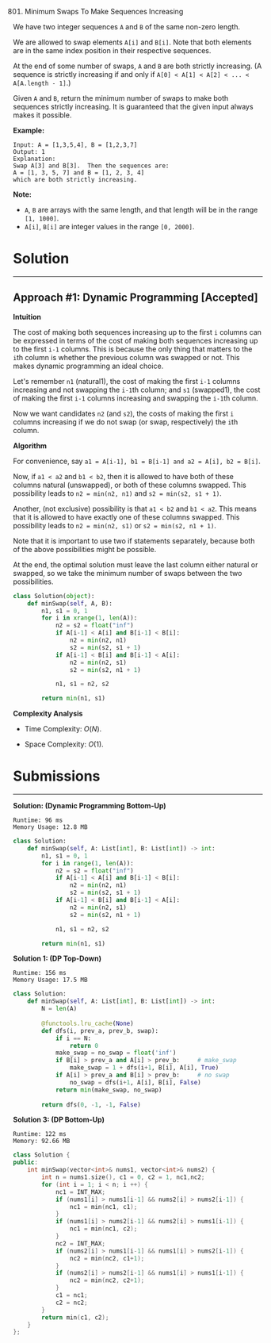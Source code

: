 801. Minimum Swaps To Make Sequences Increasing

We have two integer sequences `A` and `B` of the same non-zero length.

We are allowed to swap elements `A[i]` and `B[i]`.  Note that both elements are in the same index position in their respective sequences.

At the end of some number of swaps, `A` and `B` are both strictly increasing.  (A sequence is strictly increasing if and only if `A[0] < A[1] < A[2] < ... < A[A.length - 1]`.)

Given `A` and `B`, return the minimum number of swaps to make both sequences strictly increasing.  It is guaranteed that the given input always makes it possible.

**Example:**

```
Input: A = [1,3,5,4], B = [1,2,3,7]
Output: 1
Explanation: 
Swap A[3] and B[3].  Then the sequences are:
A = [1, 3, 5, 7] and B = [1, 2, 3, 4]
which are both strictly increasing.
```

**Note:**

* `A`, `B` are arrays with the same length, and that length will be in the range `[1, 1000]`.
* `A[i]`, `B[i]` are integer values in the range `[0, 2000]`.

# Solution
---
## Approach #1: Dynamic Programming [Accepted]
**Intuition**

The cost of making both sequences increasing up to the first `i` columns can be expressed in terms of the cost of making both sequences increasing up to the first `i-1` columns. This is because the only thing that matters to the `i`th column is whether the previous column was swapped or not. This makes dynamic programming an ideal choice.

Let's remember `n1` (natural1), the cost of making the first `i-1` columns increasing and not swapping the `i-1`th column; and `s1` (swapped1), the cost of making the first `i-1` columns increasing and swapping the `i-1`th column.

Now we want candidates `n2` (and `s2`), the costs of making the first `i` columns increasing if we do not swap (or swap, respectively) the `i`th column.

**Algorithm**

For convenience, say `a1 = A[i-1], b1 = B[i-1] and a2 = A[i], b2 = B[i]`.

Now, if `a1 < a2` and `b1 < b2`, then it is allowed to have both of these columns natural (unswapped), or both of these columns swapped. This possibility leads to `n2 = min(n2, n1)` and `s2 = min(s2, s1 + 1)`.

Another, (not exclusive) possibility is that `a1 < b2` and `b1 < a2`. This means that it is allowed to have exactly one of these columns swapped. This possibility leads to `n2 = min(n2, s1)` or `s2 = min(s2, n1 + 1)`.

Note that it is important to use two if statements separately, because both of the above possibilities might be possible.

At the end, the optimal solution must leave the last column either natural or swapped, so we take the minimum number of swaps between the two possibilities.

```python
class Solution(object):
    def minSwap(self, A, B):
        n1, s1 = 0, 1
        for i in xrange(1, len(A)):
            n2 = s2 = float("inf")
            if A[i-1] < A[i] and B[i-1] < B[i]:
                n2 = min(n2, n1)
                s2 = min(s2, s1 + 1)
            if A[i-1] < B[i] and B[i-1] < A[i]:
                n2 = min(n2, s1)
                s2 = min(s2, n1 + 1)

            n1, s1 = n2, s2

        return min(n1, s1)
```

**Complexity Analysis**

* Time Complexity: $O(N)$.

* Space Complexity: $O(1)$.

# Submissions
---
**Solution: (Dynamic Programming Bottom-Up)**
```
Runtime: 96 ms
Memory Usage: 12.8 MB
```
```python
class Solution:
    def minSwap(self, A: List[int], B: List[int]) -> int:
        n1, s1 = 0, 1
        for i in range(1, len(A)):
            n2 = s2 = float("inf")
            if A[i-1] < A[i] and B[i-1] < B[i]:
                n2 = min(n2, n1)
                s2 = min(s2, s1 + 1)
            if A[i-1] < B[i] and B[i-1] < A[i]:
                n2 = min(n2, s1)
                s2 = min(s2, n1 + 1)

            n1, s1 = n2, s2

        return min(n1, s1)
```

**Solution 1: (DP Top-Down)**
```
Runtime: 156 ms
Memory Usage: 17.5 MB
```
```python
class Solution:
    def minSwap(self, A: List[int], B: List[int]) -> int:
        N = len(A)
    
        @functools.lru_cache(None)
        def dfs(i, prev_a, prev_b, swap):
            if i == N:
                return 0
            make_swap = no_swap = float('inf')
            if B[i] > prev_a and A[i] > prev_b:     # make_swap
                make_swap = 1 + dfs(i+1, B[i], A[i], True)
            if A[i] > prev_a and B[i] > prev_b:     # no swap
                no_swap = dfs(i+1, A[i], B[i], False)
            return min(make_swap, no_swap)
        
        return dfs(0, -1, -1, False)
```

**Solution 3: (DP Bottom-Up)**
```
Runtime: 122 ms
Memory: 92.66 MB
```
```c++
class Solution {
public:
    int minSwap(vector<int>& nums1, vector<int>& nums2) {
        int n = nums1.size(), c1 = 0, c2 = 1, nc1,nc2;
        for (int i = 1; i < n; i ++) {
            nc1 = INT_MAX;
            if (nums1[i] > nums1[i-1] && nums2[i] > nums2[i-1]) {
                nc1 = min(nc1, c1);
            }
            if (nums1[i] > nums2[i-1] && nums2[i] > nums1[i-1]) {
                nc1 = min(nc1, c2);
            }
            nc2 = INT_MAX;
            if (nums2[i] > nums1[i-1] && nums1[i] > nums2[i-1]) {
                nc2 = min(nc2, c1+1);
            }
            if (nums2[i] > nums2[i-1] && nums1[i] > nums1[i-1]) {
                nc2 = min(nc2, c2+1);
            }
            c1 = nc1;
            c2 = nc2;
        }
        return min(c1, c2);
    }
};
```

